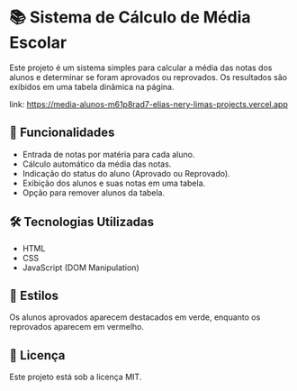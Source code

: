 # 📚 Sistema de Cálculo de Média Escolar

Este projeto é um sistema simples para calcular a média das notas dos alunos e determinar se foram aprovados ou reprovados. Os resultados são exibidos em uma tabela dinâmica na página.

link: https://media-alunos-m61p8rad7-elias-nery-limas-projects.vercel.app

## 🚀 Funcionalidades
- Entrada de notas por matéria para cada aluno.
- Cálculo automático da média das notas.
- Indicação do status do aluno (Aprovado ou Reprovado).
- Exibição dos alunos e suas notas em uma tabela.
- Opção para remover alunos da tabela.

## 🛠️ Tecnologias Utilizadas
- HTML
- CSS
- JavaScript (DOM Manipulation)

## 🎨 Estilos
Os alunos aprovados aparecem destacados em verde, enquanto os reprovados aparecem em vermelho.


## 📝 Licença
Este projeto está sob a licença MIT.




